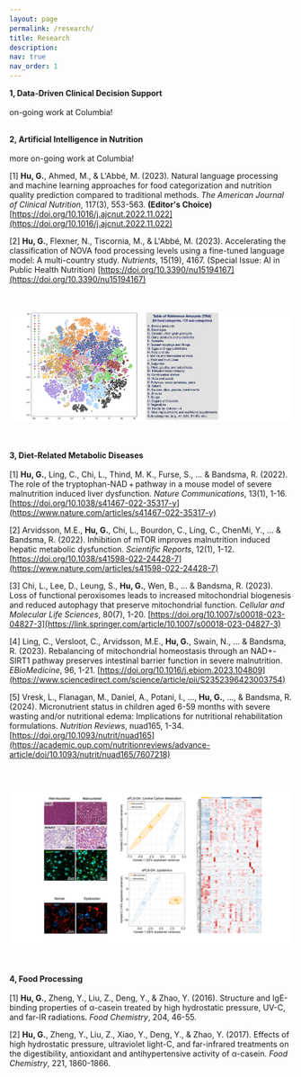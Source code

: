 ```yaml
---
layout: page
permalink: /research/
title: Research
description:
nav: true
nav_order: 1
---
```


**1, Data-Driven Clinical Decision Support**
<br/>
<br/>
on-going work at Columbia!
<br/>
<br/>

**2, Artificial Intelligence in Nutrition**
<br/>
<br/>
more on-going work at Columbia!

[1] **Hu, G.**, Ahmed, M., & L'Abbé, M. (2023). Natural language processing and machine learning approaches for food categorization and nutrition quality prediction compared to traditional methods. *The American Journal of Clinical Nutrition*, 117(3), 553-563. **(Editor's Choice)** [https://doi.org/10.1016/j.ajcnut.2022.11.022](https://doi.org/10.1016/j.ajcnut.2022.11.022) 


[2] **Hu, G.**, Flexner, N., Tiscornia, M., & L'Abbé, M. (2023). Accelerating the classification of NOVA food processing levels using a fine-tuned language model: A multi-country study. *Nutrients*, 15(19), 4167. (Special Issue: AI in Public Health Nutrition) [https://doi.org/10.3390/nu15194167](https://doi.org/10.3390/nu15194167) 

<br/><br/>
![TRA](/assets/img/TRA.png "TRA")
<br/><br/><br/>

**3, Diet-Related Metabolic Diseases**
<br/>
<br/>
[1] **Hu, G.**, Ling, C., Chi, L., Thind, M. K., Furse, S., ... & Bandsma, R. (2022). The role of the tryptophan-NAD + pathway in a mouse model of severe malnutrition induced liver dysfunction. *Nature Communications*, 13(1), 1-16. [https://doi.org/10.1038/s41467-022-35317-y](https://www.nature.com/articles/s41467-022-35317-y)

[2] Arvidsson, M.E., **Hu, G.**, Chi, L., Bourdon, C., Ling, C., ChenMi, Y., ... & Bandsma, R. (2022). Inhibition of mTOR improves malnutrition induced hepatic metabolic dysfunction. *Scientific Reports*, 12(1), 1-12.
[https://doi.org/10.1038/s41598-022-24428-7](https://www.nature.com/articles/s41598-022-24428-7)

[3] Chi, L., Lee, D., Leung, S., **Hu, G.**, Wen, B., ... & Bandsma, R. (2023). Loss of functional peroxisomes
leads to increased mitochondrial biogenesis and reduced autophagy that preserve mitochondrial function.
*Cellular and Molecular Life Sciences*, 80(7), 1-20.
[https://doi.org/10.1007/s00018-023-04827-3](https://link.springer.com/article/10.1007/s00018-023-04827-3)

[4] Ling, C., Versloot, C., Arvidsson, M.E., **Hu, G.**, Swain, N., ... & Bandsma, R. (2023). Rebalancing of mitochondrial homeostasis through an NAD+-SIRT1 pathway preserves intestinal barrier function in severe malnutrition. *EBioMedicine*, 96, 1-21. [https://doi.org/10.1016/j.ebiom.2023.104809](https://www.sciencedirect.com/science/article/pii/S2352396423003754)

[5] Vresk, L., Flanagan, M., Daniel, A., Potani, I., ..., **Hu, G.**, ..., & Bandsma, R. (2024). Micronutrient status in children aged 6-59 months with severe wasting and/or nutritional edema: Implications for nutritional rehabilitation formulations. *Nutrition Reviews*, nuad165, 1-34. [https://doi.org/10.1093/nutrit/nuad165](https://academic.oup.com/nutritionreviews/advance-article/doi/10.1093/nutrit/nuad165/7607218)

<br/><br/>
![Meta](/assets/img/Meta.png "Meta")
<br/><br/><br/>
<!-- Pathomics, metabolomics and lipidomics (Well-nourished vs Malnourished induced liver and intestine dysfunction) -->

**4, Food Processing**
<br/>
<br/>
[1] **Hu, G.**, Zheng, Y., Liu, Z., Deng, Y., & Zhao, Y. (2016). Structure and IgE-binding properties of α-casein treated by high hydrostatic pressure, UV-C, and far-IR radiations. *Food Chemistry*, 204, 46-55.

[2] **Hu, G.**, Zheng, Y., Liu, Z., Xiao, Y., Deng, Y., & Zhao, Y. (2017). Effects of high hydrostatic pressure, ultraviolet light-C, and far-infrared treatments on the digestibility, antioxidant and antihypertensive activity of α-casein. *Food Chemistry*, 221, 1860-1866.

<!-- <br/><br/><br/>
![Meta](/assets/img/Meta.png "Meta")
<br/><br/><br/> -->

<!-- ### Other Selected Publications -->
<!-- 
Structure and IgE-binding properties of α-casein treated by high hydrostatic pressure, UV-C, and far-IR radiations
G Hu, Y Zheng, Z Liu, Y Deng, Y Zhao
Food chemistry 204, 46-55

Polymer nanoparticles composed with gallic acid grafted chitosan and bioactive peptides combined antioxidant, anticancer activities and improved delivery property for labile …
B Hu, Y Wang, M Xie, G Hu, F Ma, X Zeng
Journal of Functional Foods 15, 593-603

Effects of high hydrostatic pressure, ultraviolet light-C, and far-infrared treatments on the digestibility, antioxidant and antihypertensive activity of α-casein
G Hu, Y Zheng, Z Liu, Y Xiao, Y Deng, Y Zhao
Food chemistry 221, 1860-1866

Effects of UV-C and single-and multiple-cycle high hydrostatic pressure treatments on flavor evolution of cow milk: Gas chromatography-mass spectrometry, electronic nose, and …
G Hu, Y Zheng, Z Liu, Y Deng
International Journal of Food Properties 20 (7), 1677-1688


Comparison of microbiological loads and physicochemical properties of raw milk treated with single-/multiple-cycle high hydrostatic pressure and ultraviolet-C light
G Hu, Y Zheng, D Wang, B Zha, Z Liu, Y Deng
High Pressure Research 35 (3), 330-338


Impact of microfiltration on particle size distribution, volatile compounds and protein quality of pasteurized milk during shelf Life
D Wang, Y Zheng, Z Liu, G Hu, Y Deng
Journal of Food and Nutrition Research 3 (1), 26-33 --> 
